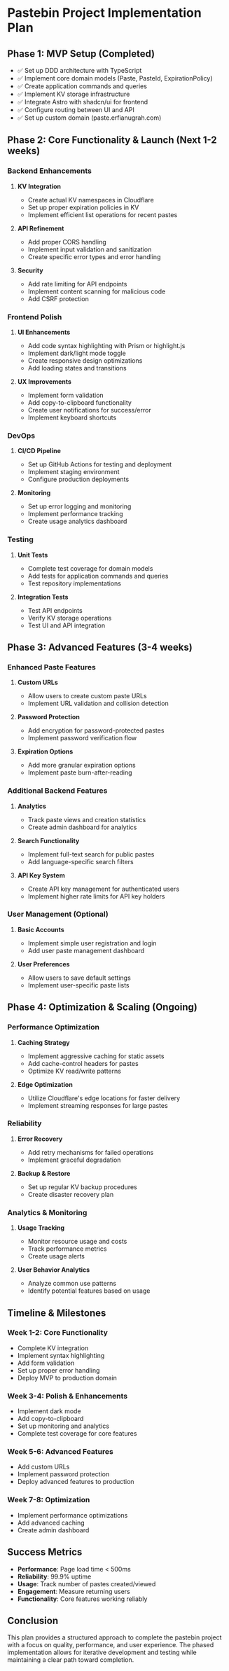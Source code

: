 # Pastebin Project Implementation Plan

## Phase 1: MVP Setup (Completed)
- ✅ Set up DDD architecture with TypeScript
- ✅ Implement core domain models (Paste, PasteId, ExpirationPolicy)
- ✅ Create application commands and queries
- ✅ Implement KV storage infrastructure
- ✅ Integrate Astro with shadcn/ui for frontend
- ✅ Configure routing between UI and API
- ✅ Set up custom domain (paste.erfianugrah.com)

## Phase 2: Core Functionality & Launch (Next 1-2 weeks)

### Backend Enhancements
1. **KV Integration**
   - Create actual KV namespaces in Cloudflare
   - Set up proper expiration policies in KV
   - Implement efficient list operations for recent pastes

2. **API Refinement**
   - Add proper CORS handling
   - Implement input validation and sanitization
   - Create specific error types and error handling

3. **Security**
   - Add rate limiting for API endpoints
   - Implement content scanning for malicious code
   - Add CSRF protection

### Frontend Polish
1. **UI Enhancements**
   - Add code syntax highlighting with Prism or highlight.js
   - Implement dark/light mode toggle
   - Create responsive design optimizations
   - Add loading states and transitions

2. **UX Improvements**
   - Implement form validation
   - Add copy-to-clipboard functionality
   - Create user notifications for success/error
   - Implement keyboard shortcuts

### DevOps
1. **CI/CD Pipeline**
   - Set up GitHub Actions for testing and deployment
   - Implement staging environment
   - Configure production deployments

2. **Monitoring**
   - Set up error logging and monitoring
   - Implement performance tracking
   - Create usage analytics dashboard

### Testing
1. **Unit Tests**
   - Complete test coverage for domain models
   - Add tests for application commands and queries
   - Test repository implementations

2. **Integration Tests**
   - Test API endpoints
   - Verify KV storage operations
   - Test UI and API integration

## Phase 3: Advanced Features (3-4 weeks)

### Enhanced Paste Features
1. **Custom URLs**
   - Allow users to create custom paste URLs
   - Implement URL validation and collision detection

2. **Password Protection**
   - Add encryption for password-protected pastes
   - Implement password verification flow

3. **Expiration Options**
   - Add more granular expiration options
   - Implement paste burn-after-reading

### Additional Backend Features
1. **Analytics**
   - Track paste views and creation statistics
   - Create admin dashboard for analytics

2. **Search Functionality**
   - Implement full-text search for public pastes
   - Add language-specific search filters

3. **API Key System**
   - Create API key management for authenticated users
   - Implement higher rate limits for API key holders

### User Management (Optional)
1. **Basic Accounts**
   - Implement simple user registration and login
   - Add user paste management dashboard

2. **User Preferences**
   - Allow users to save default settings
   - Implement user-specific paste lists

## Phase 4: Optimization & Scaling (Ongoing)

### Performance Optimization
1. **Caching Strategy**
   - Implement aggressive caching for static assets
   - Add cache-control headers for pastes
   - Optimize KV read/write patterns

2. **Edge Optimization**
   - Utilize Cloudflare's edge locations for faster delivery
   - Implement streaming responses for large pastes

### Reliability
1. **Error Recovery**
   - Add retry mechanisms for failed operations
   - Implement graceful degradation

2. **Backup & Restore**
   - Set up regular KV backup procedures
   - Create disaster recovery plan

### Analytics & Monitoring
1. **Usage Tracking**
   - Monitor resource usage and costs
   - Track performance metrics
   - Create usage alerts

2. **User Behavior Analytics**
   - Analyze common use patterns
   - Identify potential features based on usage

## Timeline & Milestones

### Week 1-2: Core Functionality
- Complete KV integration
- Implement syntax highlighting
- Add form validation
- Set up proper error handling
- Deploy MVP to production domain

### Week 3-4: Polish & Enhancements
- Implement dark mode
- Add copy-to-clipboard
- Set up monitoring and analytics
- Complete test coverage for core features

### Week 5-6: Advanced Features
- Add custom URLs
- Implement password protection
- Deploy advanced features to production

### Week 7-8: Optimization
- Implement performance optimizations
- Add advanced caching
- Create admin dashboard

## Success Metrics
- **Performance**: Page load time < 500ms
- **Reliability**: 99.9% uptime
- **Usage**: Track number of pastes created/viewed
- **Engagement**: Measure returning users
- **Functionality**: Core features working reliably

## Conclusion
This plan provides a structured approach to complete the pastebin project with a focus on quality, performance, and user experience. The phased implementation allows for iterative development and testing while maintaining a clear path toward completion.